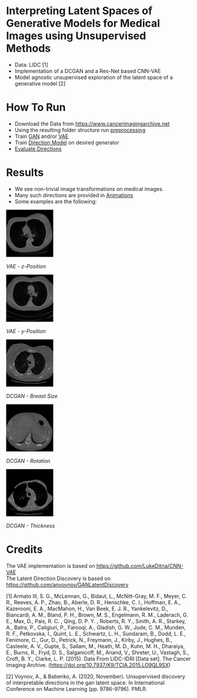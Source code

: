 # Interpreting Latent Spaces of Generative Models for Medical Images using Unsupervised Methods
* Data: LIDC [1]
* Implementation of a DCGAN and a Res-Net based CNN-VAE
* Model agnostic unsupervised exploration of the latent space of a generative model [2]

# How To Run
* Download the Data from https://www.cancerimagingarchive.net
* Using the resulting folder structure run [preprocessing](preprocess.py)
* Train [GAN](Training/TrainGAN.py) and/or [VAE](Training/TrainVAE.py)
* Train [Direction Model](Training/TrainDirections.py) on desired generator
* [Evaluate Directions](EvalDirections.py)

# Results
* We see non-trivial image transformations on medical images.
* Many such directions are provided in [Animations](Animations)
* Some examples are the following:

![An image](./Animations/examples/z_position.gif)

_VAE - z-Position_

![An image](./Animations/examples/y_position.gif)

_VAE - y-Position_

![An image](./Animations/examples/breast.gif)

_DCGAN - Breast Size_

![An image](./Animations/examples/rotation.gif)

_DCGAN - Rotation_

![An image](./Animations/examples/thickness.gif)

_DCGAN - Thickness_

# Credits
The VAE implementation is based on https://github.com/LukeDitria/CNN-VAE  
The Latent Direction Discovery is based on https://github.com/anvoynov/GANLatentDiscovery


[1] Armato III, S. G., McLennan, G., Bidaut, L., McNitt-Gray, M. F., Meyer, C. R., Reeves, A. P., Zhao, B., Aberle, D. R., Henschke, C. I., Hoffman, E. A., Kazerooni, E. A., MacMahon, H., Van Beek, E. J. R., Yankelevitz, D., Biancardi, A. M., Bland, P. H., Brown, M. S., Engelmann, R. M., Laderach, G. E., Max, D., Pais, R. C. , Qing, D. P. Y. , Roberts, R. Y., Smith, A. R., Starkey, A., Batra, P., Caligiuri, P., Farooqi, A., Gladish, G. W., Jude, C. M., Munden, R. F., Petkovska, I., Quint, L. E., Schwartz, L. H., Sundaram, B., Dodd, L. E., Fenimore, C., Gur, D., Petrick, N., Freymann, J., Kirby, J., Hughes, B., Casteele, A. V., Gupte, S., Sallam, M., Heath, M. D., Kuhn, M. H., Dharaiya, E., Burns, R., Fryd, D. S., Salganicoff, M., Anand, V., Shreter, U., Vastagh, S., Croft, B. Y., Clarke, L. P. (2015). Data From LIDC-IDRI [Data set]. The Cancer Imaging Archive. (https://doi.org/10.7937/K9/TCIA.2015.LO9QL9SX)

[2] Voynov, A., & Babenko, A. (2020, November). Unsupervised discovery of interpretable directions in the gan latent space. In International Conference on Machine Learning (pp. 9786-9796). PMLR.
